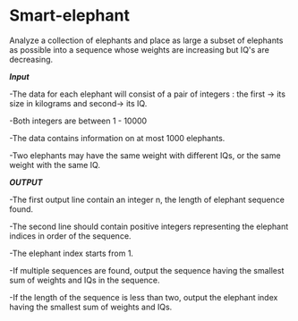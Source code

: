 # Smart-elephant

Analyze a collection of elephants and place as large a subset of elephants as possible into a sequence whose weights are increasing but IQ's are decreasing.


***Input***

-The data for each elephant will consist of a pair of integers : the first -> its size in kilograms and second-> its IQ.

-Both integers are between 1 - 10000

-The data contains information on at most 1000 elephants.

-Two elephants may have the same weight with different IQs, or the same weight with the same IQ.


***OUTPUT***

-The first output line contain an integer n, the length of elephant sequence found.

-The second line should contain positive integers representing the elephant indices in order of the sequence.

-The elephant index starts from 1.

-If multiple sequences are found, output the sequence having the smallest sum of weights and IQs in the sequence.

-If the length of the sequence is less than two, output the elephant index having the smallest sum of weights and IQs.

